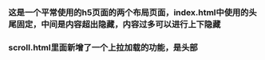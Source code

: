 ### 这是一个平常使用的h5页面的两个布局页面，index.html中使用的头尾固定，中间是内容超出隐藏，内容过多可以进行上下隐藏
### scroll.html里面新增了一个上拉加载的功能，是头部